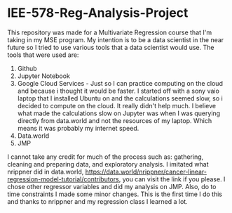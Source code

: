 # IEE-578-Reg-Analysis-Project

This repository was made for a Multivariate Regression course that I'm taking in my MSE program. My intention is to be a data scientist in the near future so I tried to use various tools that a data scientist would use. The tools that were used are:

1. Github
1. Jupyter Notebook
1. Google Cloud Services - Just so I can practice computing on the cloud and because i thought it would be faster. I started off with a sony vaio laptop that I installed Ubuntu on and the calculations seemed slow, so i decided to compute on the cloud. It really didn't help much. I believe what made the calculations slow on Jupyter was when I was querying directly from data.world and not the resources of my laptop. Which means it was probably my internet speed.
1. Data.world
1. JMP

I cannot take any credit for much of the process such as: gathering, cleaning and preparing data, and exploratory analysis. I imitated what nrippner did in data.world, https://data.world/nrippner/cancer-linear-regression-model-tutorial/contributors, you can visit the link if you please. I chose other regressor variables and did my analysis on JMP. Also, do to time constraints I made some minor changes. This is the first time I do this and thanks to nrippner and my regression class I learned a lot.

